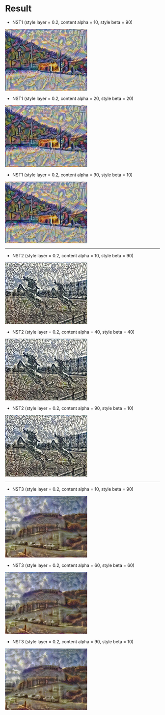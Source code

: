 # Result

* NST1 (style layer = 0.2, content alpha = 10, style beta = 90)
<img height = "200" src="https://github.com/cosmot0/HelloDeeplearning/blob/master/04_Casestudy/03_NeuralStyleTransfer/NST1/1090/generated_image.jpg"/>

* NST1 (style layer = 0.2, content alpha = 20, style beta = 20)
<img height = "200" src="https://github.com/cosmot0/HelloDeeplearning/blob/master/04_Casestudy/03_NeuralStyleTransfer/NST1/2020/generated_image.jpg"/>

* NST1 (style layer = 0.2, content alpha = 90, style beta = 10)
<img height = "200" src="https://github.com/cosmot0/HelloDeeplearning/blob/master/04_Casestudy/03_NeuralStyleTransfer/NST1/9010/generated_image.jpg"/>

***

* NST2 (style layer = 0.2, content alpha = 10, style beta = 90)
<img height = "200" src="https://github.com/cosmot0/HelloDeeplearning/blob/master/04_Casestudy/03_NeuralStyleTransfer/NST2/1090/generated_image.jpg"/>

* NST2 (style layer = 0.2, content alpha = 40, style beta = 40)
<img height = "200" src="https://github.com/cosmot0/HelloDeeplearning/blob/master/04_Casestudy/03_NeuralStyleTransfer/NST2/4040/generated_image.jpg"/>

* NST2 (style layer = 0.2, content alpha = 90, style beta = 10)
<img height = "200" src="https://github.com/cosmot0/HelloDeeplearning/blob/master/04_Casestudy/03_NeuralStyleTransfer/NST2/9010/generated_image.jpg"/>

***

* NST3 (style layer = 0.2, content alpha = 10, style beta = 90)
<img height = "200" src="https://github.com/cosmot0/HelloDeeplearning/blob/master/04_Casestudy/03_NeuralStyleTransfer/NST3/1090/generated_image.jpg"/>

* NST3 (style layer = 0.2, content alpha = 60, style beta = 60)
<img height = "200" src="https://github.com/cosmot0/HelloDeeplearning/blob/master/04_Casestudy/03_NeuralStyleTransfer/NST3/6060/generated_image.jpg"/>

* NST3 (style layer = 0.2, content alpha = 90, style beta = 10)
<img height = "200" src="https://github.com/cosmot0/HelloDeeplearning/blob/master/04_Casestudy/03_NeuralStyleTransfer/NST3/9010/generated_image.jpg"/>